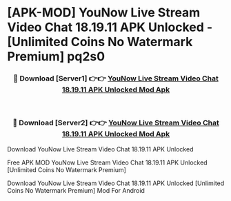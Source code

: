 # [APK-MOD] YouNow  Live Stream Video Chat 18.19.11 APK Unlocked - [Unlimited Coins No Watermark Premium] pq2s0



<div align="center">
<h3>🔴 Download [Server1] 👉👉 <a href="https://momento.my/?title=YouNow__Live_Stream_Video_Chat_18.19.11_APK_Unlocked">YouNow  Live Stream Video Chat 18.19.11 APK Unlocked Mod Apk</a></h3><br>

<h3>🔴 Download [Server2] 👉👉 <a href="https://momento.my/?title=YouNow__Live_Stream_Video_Chat_18.19.11_APK_Unlocked">YouNow  Live Stream Video Chat 18.19.11 APK Unlocked Mod Apk</a></h3>
</div>



Download YouNow  Live Stream Video Chat 18.19.11 APK Unlocked 

Free APK MOD YouNow  Live Stream Video Chat 18.19.11 APK Unlocked [Unlimited Coins No Watermark Premium]

Download YouNow  Live Stream Video Chat 18.19.11 APK Unlocked [Unlimited Coins No Watermark Premium] Mod For Android
